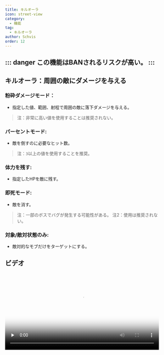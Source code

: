 ```yaml
---
title: キルオーラ
icon: street-view
category:
  - 機能
tag:
  - キルオーラ
author: Schvis
order: 12
---
```


::: danger この機能はBANされるリスクが高い。
:::
---
## キルオーラ：周囲の敵にダメージを与える

### 粉砕ダメージモード：
- 指定した値、範囲、射程で周囲の敵に落下ダメージを与える。
> 注：非常に高い値を使用することは推奨されない。
### パーセントモード:
- 敵を倒すのに必要なヒット数。
> 注：`3`以上の値を使用することを推奨。
### 体力を残す:
- 指定したHPを敵に残す。
### 即死モード:
- 敵を消す。
> 注：一部のボスでバグが発生する可能性がある。
> 注2：使用は推奨されない。
### 対象/敵対状態のみ:
- 敵対的なモブだけをターゲットにする。

## ビデオ

<video controls preload="none" width="100%" poster="https://nextcloud.atruicardona.xyz/s/CW5fzAXWC3CPfdN/preview"><source src="https://nextcloud.atruicardona.xyz/s/CW5fzAXWC3CPfdN/download" type="video/mp4"></video>




